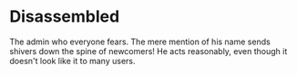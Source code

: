 # Disassembled

The admin who everyone fears. The mere mention of his name sends shivers down the
spine of newcomers! He acts reasonably, even though it doesn't look like it to many
users.

